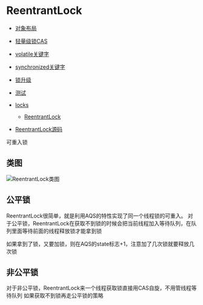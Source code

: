 # ReentrantLock

- [对象布局](./ObjectLayout.md)
- [轻量级锁CAS](./CompareAndSwap.md)
- [volatile关键字](./Volatile.md)
- [synchronized关键字](./Synchronized.md)
- [锁升级](./LockUpgrade.md)
- [测试](../../src/test/java/cool/zzy/demo/concurrent/LockTest.java)
- [locks](../../src/main/java/cool/zzy/source/java/util/concurrent/locks)
    - [ReentrantLock](./ReentrantLock.md)

- [ReentrantLock源码](https://github.com/zzyandzzy/jdk11/blob/main/src/java.base/share/classes/java/util/concurrent/locks/ReentrantLock.java)

可重入锁

## 类图

![ReentrantLock类图](../../其他/concurrent/ReentrantLock类图.png)

## 公平锁

ReentrantLock很简单，就是利用AQS的特性实现了同一个线程锁的可重入。
对于公平锁，ReentrantLock在获取不到锁的时候会把当前线程加入等待队列，在队列里面等待前面的线程释放锁才能拿到锁

如果拿到了锁，又要加锁，则在AQS的state标志+1，注意加了几次锁就要释放几次锁

## 非公平锁

对于非公平锁，ReentrantLock来一个线程获取锁直接用CAS自旋，不用管线程等待队列
如果获取不到锁再走公平锁的策略